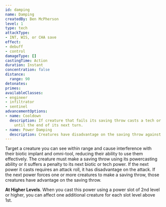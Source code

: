 ```yaml
---
id: damping
name: Damping
createdBy: Ben McPherson
level: 1
type: tech
attackType:
- INT, WIS, or CHA save
effect:
- debuff
- control
damageType: []
castingTime: Action
duration: Instant
concentration: false
distance:
  range: 90
detonates:
primes:
availableClasses:
- engineer
- infiltrator
- sentinel
advancementOptions:
- name: Cooldown
  description: If creature that fails its saving throw casts a tech or biotic power, it cannot cast another tech or biotic power
    until the end of its next turn.
- name: Power Damping
  description: Creatures have disadvantage on the saving throw against this power.
---
```

Target a creature you can see within range and cause interference with their biotic implant and omni-tool, reducing their
ability to use them effectively. The creature must make a saving throw using its powercasting ability or it suffers a penalty
to its next biotic or tech power. If the next power it casts requires an attack roll, it has disadvantage on the attack.
If the next power forces one or more creatures to make a saving throw, those creatures have advantage on the saving throw.

__At Higher Levels__. When you cast this power using a power slot of 2nd level or higher, you can affect one additional
creature for each slot level above 1st.
